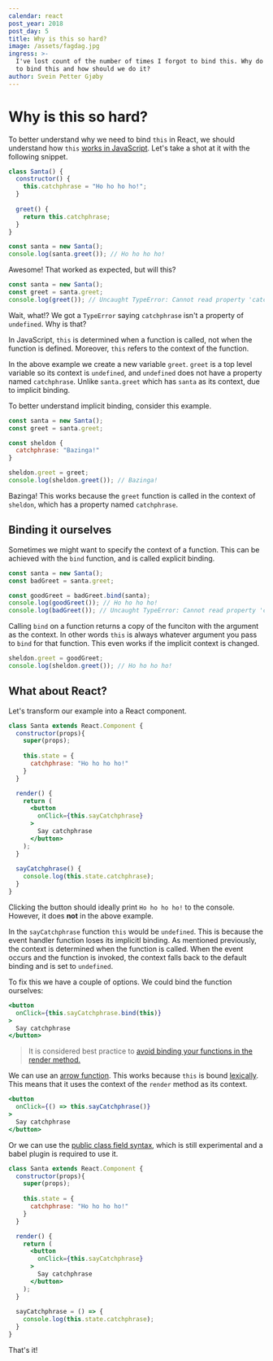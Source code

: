 ```yaml
---
calendar: react
post_year: 2018
post_day: 5
title: Why is this so hard?
image: /assets/fagdag.jpg
ingress: >-
  I've lost count of the number of times I forgot to bind this. Why do we need
  to bind this and how should we do it?
author: Svein Petter Gjøby
---
```

# Why is this so hard?

To better understand why we need to bind `this` in React, we should understand how `this` [works in JavaScript](https://github.com/getify/You-Dont-Know-JS/blob/master/this%20%26%20object%20prototypes/ch2.md). Let's take a shot at it with the following snippet. 

```javascript
class Santa() {
  constructor() {
    this.catchphrase = "Ho ho ho ho!";
  }
  
  greet() {
    return this.catchphrase;
  }
}

const santa = new Santa();
console.log(santa.greet()); // Ho ho ho ho!
```

Awesome! That worked as expected, but will this?

```javascript
const santa = new Santa();
const greet = santa.greet;
console.log(greet()); // Uncaught TypeError: Cannot read property 'catchphrase' of undefined

```

Wait, what!? We got a `TypeError` saying `catchphrase` isn't a property of `undefined`. Why is that?

In JavaScript, `this` is determined when a function is called, not when the function is defined. Moreover, `this` refers to the context of the function.

In the above example we create a new variable `greet`. `greet` is a top level variable so its context is `undefined`, and `undefined` does not have a property named `catchphrase`. Unlike `santa.greet` which has `santa` as its context, due to implicit binding. 

To better understand implicit binding, consider this example. 

```javascript
const santa = new Santa();
const greet = santa.greet;

const sheldon {
  catchphrase: "Bazinga!"
}

sheldon.greet = greet;
console.log(sheldon.greet()); // Bazinga!
```

Bazinga! This works because the `greet` function is called in the context of `sheldon`, which has a property named `catchphrase`.

## Binding it ourselves

Sometimes we might want to specify the context of a function. This can be achieved with the `bind` function, and is called explicit binding. 

```javascript
const santa = new Santa();
const badGreet = santa.greet;

const goodGreet = badGreet.bind(santa);
console.log(goodGreet()); // Ho ho ho ho!
console.log(badGreet()); // Uncaught TypeError: Cannot read property 'catchphrase' of undefined
```

Calling `bind` on a function returns a copy of the funciton with the argument as the context. In other words `this` is always whatever argument you pass to `bind` for that function. This even works if the implicit context is changed.

```javascript
sheldon.greet = goodGreet;
console.log(sheldon.greet()); // Ho ho ho ho!
```

## What about React?

Let's transform our example into a React component.

```jsx
class Santa extends React.Component {
  constructor(props){
    super(props);
    
    this.state = {
      catchphrase: "Ho ho ho ho!"
    }
  }

  render() {
    return (
      <button 
        onClick={this.sayCatchphrase}
      >
        Say catchphrase
      </button>
    );
  }
  
  sayCatchphrase() {
    console.log(this.state.catchphrase);
  }
}
```

Clicking the button should ideally print `Ho ho ho ho!` to the console. However, it does **not** in the above example.

In the `sayCatchphrase` function `this` would be `undefined`. This is because the event handler function loses its implicitl binding. As mentioned previously, the context is determined when the function is called. When the event occurs and the function is invoked, the context falls back to the default binding and is set to `undefined`. 

To fix this we have a couple of options. We could bind the function ourselves: 

```jsx
<button 
  onClick={this.sayCatchphrase.bind(this)}
>
  Say catchphrase
</button>

```

> It is considered best practice to [avoid binding your functions in the render method.](https://medium.freecodecamp.org/why-arrow-functions-and-bind-in-reacts-render-are-problematic-f1c08b060e36)


We can use an [arrow function](https://developer.mozilla.org/en-US/docs/Web/JavaScript/Reference/Functions/Arrow_functions). This works because `this` is bound [lexically](https://github.com/getify/You-Dont-Know-JS/blob/master/this%20%26%20object%20prototypes/ch2.md#lexical-this). This means that it uses the context of the `render` method as its context.

```jsx
<button 
  onClick={() => this.sayCatchphrase()}
>
  Say catchphrase
</button>
```

Or we can use the [public class field syntax](https://babeljs.io/docs/en/babel-plugin-proposal-class-properties), which is still experimental and a babel plugin is required to use it. 


```jsx
class Santa extends React.Component {
  constructor(props){
    super(props);
    
    this.state = {
      catchphrase: "Ho ho ho ho!"
    }
  }

  render() {
    return (
      <button 
        onClick={this.sayCatchphrase}
      >
        Say catchphrase
      </button>
    );
  }
  
  sayCatchphrase = () => {
    console.log(this.state.catchphrase);
  }
}
```

That's it!
